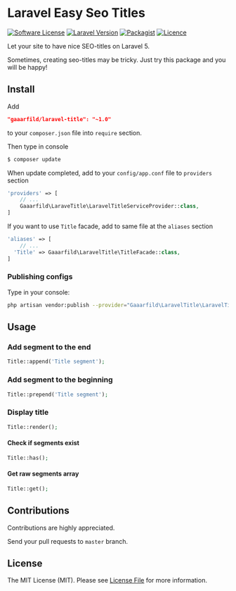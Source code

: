 # Laravel Easy Seo Titles

[![Software License](https://img.shields.io/badge/license-MIT-brightgreen.svg?style=flat-square)](LICENSE.md)
[![Laravel Version](https://img.shields.io/badge/laravel-5.1-orange.svg?style=flat-square)](http://laravel.com)
[![Packagist](https://img.shields.io/packagist/dt/gaaarfild/laravel-title.svg)]()
[![Licence](https://img.shields.io/packagist/l/gaaarfild/laravel-title.svg)](https://github.com/gaaarfild/laravel-title/blob/master/LICENSE)

Let your site to have nice SEO-titles on Laravel 5.

Sometimes, creating seo-titles may be tricky. Just try this package and you will be happy!

## Install

Add

``` JSON
"gaaarfild/laravel-title": "~1.0"
```

to your `composer.json` file into `require` section.

Then type in console

``` BASH
$ composer update
```

When update completed, add to your `config/app.conf` file to `providers` section

``` PHP
'providers' => [
    // ...
    Gaaarfild\LaraveTitle\LaravelTitleServiceProvider::class,
]
```

If you want to use `Title` facade, add to same file at the `aliases` section

``` PHP
'aliases' => [
    // ...
  'Title' => Gaaarfild\LaravelTitle\TitleFacade::class,
]
```

### Publishing configs

Type in your console:

``` bash
php artisan vendor:publish --provider="Gaaarfild\LaravelTitle\LaravelTitleServiceProvider"
```

## Usage

### Add segment to the end

``` php
Title::append('Title segment');
```

### Add segment to the beginning

``` PHP
Title::prepend('Title segment');
```

### Display title

``` php
Title::render();
```

#### Check if segments exist

``` PHP
Title::has();
```

#### Get raw segments array

``` PHP
Title::get();
```

## Contributions

Contributions are highly appreciated.

Send your pull requests to `master` branch.


## License

The MIT License (MIT). Please see [License File](https://github.com/gaaarfild/laravel-title/blob/master/LICENSE) for more information.

